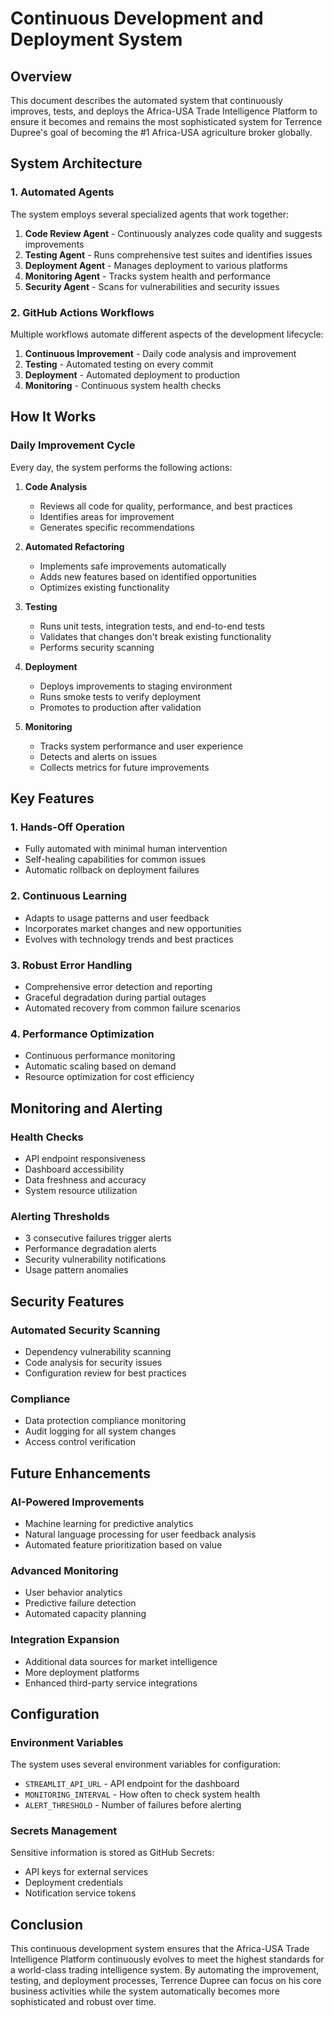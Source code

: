 # Continuous Development and Deployment System

## Overview
This document describes the automated system that continuously improves, tests, and deploys the Africa-USA Trade Intelligence Platform to ensure it becomes and remains the most sophisticated system for Terrence Dupree's goal of becoming the #1 Africa-USA agriculture broker globally.

## System Architecture

### 1. Automated Agents
The system employs several specialized agents that work together:

1. **Code Review Agent** - Continuously analyzes code quality and suggests improvements
2. **Testing Agent** - Runs comprehensive test suites and identifies issues
3. **Deployment Agent** - Manages deployment to various platforms
4. **Monitoring Agent** - Tracks system health and performance
5. **Security Agent** - Scans for vulnerabilities and security issues

### 2. GitHub Actions Workflows
Multiple workflows automate different aspects of the development lifecycle:

1. **Continuous Improvement** - Daily code analysis and improvement
2. **Testing** - Automated testing on every commit
3. **Deployment** - Automated deployment to production
4. **Monitoring** - Continuous system health checks

## How It Works

### Daily Improvement Cycle
Every day, the system performs the following actions:

1. **Code Analysis**
   - Reviews all code for quality, performance, and best practices
   - Identifies areas for improvement
   - Generates specific recommendations

2. **Automated Refactoring**
   - Implements safe improvements automatically
   - Adds new features based on identified opportunities
   - Optimizes existing functionality

3. **Testing**
   - Runs unit tests, integration tests, and end-to-end tests
   - Validates that changes don't break existing functionality
   - Performs security scanning

4. **Deployment**
   - Deploys improvements to staging environment
   - Runs smoke tests to verify deployment
   - Promotes to production after validation

5. **Monitoring**
   - Tracks system performance and user experience
   - Detects and alerts on issues
   - Collects metrics for future improvements

## Key Features

### 1. Hands-Off Operation
- Fully automated with minimal human intervention
- Self-healing capabilities for common issues
- Automatic rollback on deployment failures

### 2. Continuous Learning
- Adapts to usage patterns and user feedback
- Incorporates market changes and new opportunities
- Evolves with technology trends and best practices

### 3. Robust Error Handling
- Comprehensive error detection and reporting
- Graceful degradation during partial outages
- Automated recovery from common failure scenarios

### 4. Performance Optimization
- Continuous performance monitoring
- Automatic scaling based on demand
- Resource optimization for cost efficiency

## Monitoring and Alerting

### Health Checks
- API endpoint responsiveness
- Dashboard accessibility
- Data freshness and accuracy
- System resource utilization

### Alerting Thresholds
- 3 consecutive failures trigger alerts
- Performance degradation alerts
- Security vulnerability notifications
- Usage pattern anomalies

## Security Features

### Automated Security Scanning
- Dependency vulnerability scanning
- Code analysis for security issues
- Configuration review for best practices

### Compliance
- Data protection compliance monitoring
- Audit logging for all system changes
- Access control verification

## Future Enhancements

### AI-Powered Improvements
- Machine learning for predictive analytics
- Natural language processing for user feedback analysis
- Automated feature prioritization based on value

### Advanced Monitoring
- User behavior analytics
- Predictive failure detection
- Automated capacity planning

### Integration Expansion
- Additional data sources for market intelligence
- More deployment platforms
- Enhanced third-party service integrations

## Configuration

### Environment Variables
The system uses several environment variables for configuration:

- `STREAMLIT_API_URL` - API endpoint for the dashboard
- `MONITORING_INTERVAL` - How often to check system health
- `ALERT_THRESHOLD` - Number of failures before alerting

### Secrets Management
Sensitive information is stored as GitHub Secrets:

- API keys for external services
- Deployment credentials
- Notification service tokens

## Conclusion

This continuous development system ensures that the Africa-USA Trade Intelligence Platform continuously evolves to meet the highest standards for a world-class trading intelligence system. By automating the improvement, testing, and deployment processes, Terrence Dupree can focus on his core business activities while the system automatically becomes more sophisticated and robust over time.